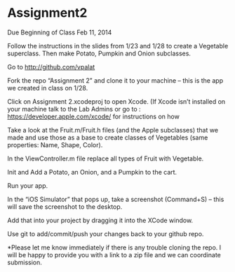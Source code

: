 Assignment2
===========
Due Beginning of Class Feb 11, 2014

Follow the instructions in the slides from 1/23 and 1/28 to create a Vegetable superclass. Then make Potato, Pumpkin and Onion subclasses.

Go to http://github.com/vpalat

Fork the repo “Assignment 2” and clone it to your machine – this is the app we created in class on 1/28.

Click on Assignment 2.xcodeproj to open Xcode. (If Xcode isn’t installed on your machine talk to the Lab Admins or go to : https://developer.apple.com/xcode/ for instructions on how

Take a look at the Fruit.m/Fruit.h files (and the Apple subclasses) that we made and use those as a base to create classes of Vegetables (same properties: Name, Shape, Color).

In the ViewController.m file replace all types of Fruit with Vegetable.

Init and Add a Potato, an Onion, and a Pumpkin to the cart.

Run your app.

In the “iOS Simulator” that pops up, take a screenshot (Command+S) – this will save the screenshot to the desktop.

Add that into your project by dragging it into the XCode window.

Use git to add/commit/push your changes back to your github repo.

*Please let me know immediately if there is any trouble cloning the repo. I will be happy to provide you with a link to a zip file and we can coordinate submission.
